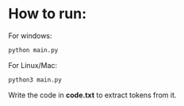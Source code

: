 # How to run:

For windows:
```python
python main.py
```

For Linux/Mac:
```python
python3 main.py
```

Write the code in **code.txt** to extract tokens from it.
